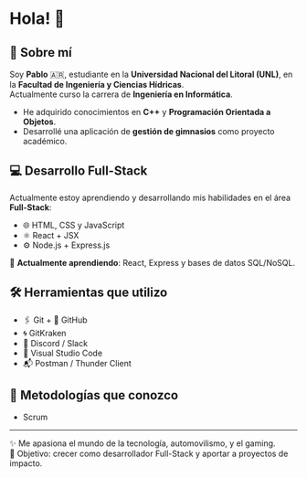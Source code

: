 # Hola! 👋

## 🚀 Sobre mí
Soy **Pablo** 🇦🇷, estudiante en la **Universidad Nacional del Litoral (UNL)**, en la **Facultad de Ingeniería y Ciencias Hídricas**.  
Actualmente curso la carrera de **Ingeniería en Informática**.

- He adquirido conocimientos en **C++** y **Programación Orientada a Objetos**.
- Desarrollé una aplicación de **gestión de gimnasios** como proyecto académico. <!-- ([ver repositorio](https://github.com/usuario/repositorio)). -->

## 💻 Desarrollo Full-Stack
Actualmente estoy aprendiendo y desarrollando mis habilidades en el área **Full-Stack**:
- 🌐 HTML, CSS y JavaScript
- ⚛️ React + JSX
- ⚙️ Node.js + Express.js

🌱 **Actualmente aprendiendo**: React, Express y bases de datos SQL/NoSQL.

## 🛠️ Herramientas que utilizo
- 🖇️ Git + 🐙 GitHub  
- 🌀 GitKraken  
- 💬 Discord / Slack  
- 📝 Visual Studio Code  
- 📬 Postman / Thunder Client  

## 📌 Metodologías que conozco
- Scrum  

---

✨ Me apasiona el mundo de la tecnología, automovilismo, y el gaming.  
🎯 Objetivo: crecer como desarrollador Full-Stack y aportar a proyectos de impacto.  

